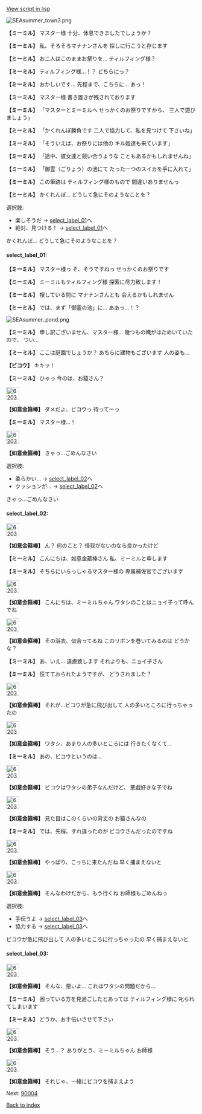 [View script in lisp](../scripts/202207040.txt)

![SEAsummer_town3.png](../images/backgrounds/SEAsummer_town3.png)

**【ミーミル】**
マスター様
十分、休息できましたでしょうか？

**【ミーミル】**
私、そろそろマナナンさんを
探しに行こうと存じます

**【ミーミル】**
お二人はこのままお祭りを…
ティルフィング様？

**【ミーミル】**
ティルフィング様…！？
どちらにっ？

**【ミーミル】**
おかしいです…
先程まで、こちらに…
あっ！

**【ミーミル】**
マスター様
書き置きが残されております

**【ミーミル】**
「マスターとミーミルへ
せっかくのお祭りですから、
三人で遊びましょう」

**【ミーミル】**
「かくれんぼ勝負です
二人で協力して、私を見つけて
下さいね」

**【ミーミル】**
「そういえば、お祭りには他の
キル姫達も来ています」

**【ミーミル】**
「途中、彼女達と競い合うような
こともあるかもしれませんね」

**【ミーミル】**
「御霊（ごりょう）の池にて
たった一つのスイカを手に入れて」

**【ミーミル】**
この筆跡は
ティルフィング様のもので
間違いありませんっ

**【ミーミル】**
かくれんぼ…
どうして急にそのようなことを？

選択肢:
- 楽しそうだ → [select_label_01](#select_label_01)へ
- 絶対、見つける！ → [select_label_01](#select_label_01)へ

かくれんぼ…
どうして急にそのようなことを？

#### select_label_01:

**【ミーミル】**
マスター様っ
そ、そうですねっ
せっかくのお祭りです

**【ミーミル】**
ミーミルもティルフィング様
探索に尽力致します！

**【ミーミル】**
捜している間に
マナナンさんとも
会えるかもしれません

**【ミーミル】**
では、まず「御霊の池」に…
ああっ…！？

![SEAsummer_pond.png](../images/backgrounds/SEAsummer_pond.png)

**【ミーミル】**
申し訳ございません、マスター様…
幾つもの幟がはためいていたので、
つい…

**【ミーミル】**
ここは庭園でしょうか？
あちらに建物もございます
人の姿も…

**【ビコウ】**
キキッ！

**【ミーミル】**
ひゃっ
今のは、お猿さん？

<img src="../images/units/6203111.png" alt="6203111.png" height="34"/>

**【如意金箍棒】**
ダメだよ、ビコウっ
待ってーっ

**【ミーミル】**
マスター様…！

<img src="../images/units/6203111.png" alt="6203111.png" height="34"/>

**【如意金箍棒】**
きゃっ…ごめんなさい

選択肢:
- 柔らかい… → [select_label_02](#select_label_02)へ
- クッションが… → [select_label_02](#select_label_02)へ

きゃっ…ごめんなさい

#### select_label_02:

<img src="../images/units/6203111.png" alt="6203111.png" height="34"/>

**【如意金箍棒】**
ん？
何のこと？
怪我がないのなら良かったけど

**【ミーミル】**
こんにちは、如意金箍棒さん
私、ミーミルと申します

**【ミーミル】**
そちらにいらっしゃるマスター様の
専属補佐官でございます

<img src="../images/units/6203111.png" alt="6203111.png" height="34"/>

**【如意金箍棒】**
こんにちは、ミーミルちゃん
ワタシのことはニョイ子って呼んでね

<img src="../images/units/6203111.png" alt="6203111.png" height="34"/>

**【如意金箍棒】**
その浴衣、似合ってるね
このリボンを巻いてみるのは
どうかな？

**【ミーミル】**
あ、いえ…
遠慮致します
それよりも、ニョイ子さん

**【ミーミル】**
慌てておられたようですが、
どうされました？

<img src="../images/units/6203111.png" alt="6203111.png" height="34"/>

**【如意金箍棒】**
それが…ビコウが急に飛び出して
人の多いところに行っちゃったの

<img src="../images/units/6203111.png" alt="6203111.png" height="34"/>

**【如意金箍棒】**
ワタシ、あまり人の多いところには
行きたくなくて…

**【ミーミル】**
あの、ビコウというのは…

<img src="../images/units/6203111.png" alt="6203111.png" height="34"/>

**【如意金箍棒】**
ビコウはワタシの弟子なんだけど、
悪戯好きな子でね

<img src="../images/units/6203111.png" alt="6203111.png" height="34"/>

**【如意金箍棒】**
見た目はこのくらいの背丈の
お猿さんなの

**【ミーミル】**
では、先程、すれ違ったのが
ビコウさんだったのですね

<img src="../images/units/6203111.png" alt="6203111.png" height="34"/>

**【如意金箍棒】**
やっぱり、こっちに来たんだね
早く捕まえないと

<img src="../images/units/6203111.png" alt="6203111.png" height="34"/>

**【如意金箍棒】**
そんなわけだから、もう行くね
お師様もごめんねっ

選択肢:
- 手伝うよ → [select_label_03](#select_label_03)へ
- 協力する → [select_label_03](#select_label_03)へ

ビコウが急に飛び出して
人の多いところに行っちゃったの
早く捕まえないと

#### select_label_03:

<img src="../images/units/6203111.png" alt="6203111.png" height="34"/>

**【如意金箍棒】**
そんな、悪いよ…
これはワタシの問題だから…

**【ミーミル】**
困っている方を見過ごしたとあっては
ティルフィング様に
叱られてしまいます

**【ミーミル】**
どうか、お手伝いさせて下さい

<img src="../images/units/6203111.png" alt="6203111.png" height="34"/>

**【如意金箍棒】**
そう…？
ありがとう、ミーミルちゃん
お師様

<img src="../images/units/6203111.png" alt="6203111.png" height="34"/>

**【如意金箍棒】**
それじゃ、一緒にビコウを捕まえよう


Next: [90004](90004.md)

[Back to index](index.md)

